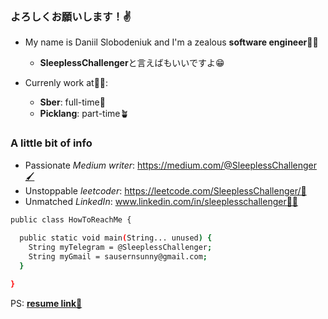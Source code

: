 <h3>よろしくお願いします！✌️</h3>

- My name is Daniil Slobodeniuk and I'm a zealous **software engineer**🧑‍💻
  - **SleeplessChallenger**と言えばもいいですよ😁

- Currenly work at🙌🏽:
  - **Sber**: full-time🏦
  - **Picklang**: part-time🪴
 
<h3>A little bit of info</h3>

- Passionate _Medium writer_: https://medium.com/@SleeplessChallenger🖌
- Unstoppable _leetcoder_: https://leetcode.com/SleeplessChallenger/🥷
- Unmatched _LinkedIn_: www.linkedin.com/in/sleeplesschallenger😮‍💨

```bash
public class HowToReachMe {
  
  public static void main(String... unused) {
    String myTelegram = @SleeplessChallenger;
    String myGmail = sausernsunny@gmail.com;
  }

}
```

PS: <a href="https://drive.google.com/file/d/1dEH8ka1IZzo_pABLrLM7SANwqBECIagO/view?usp=sharing">**resume link👀**</a>
